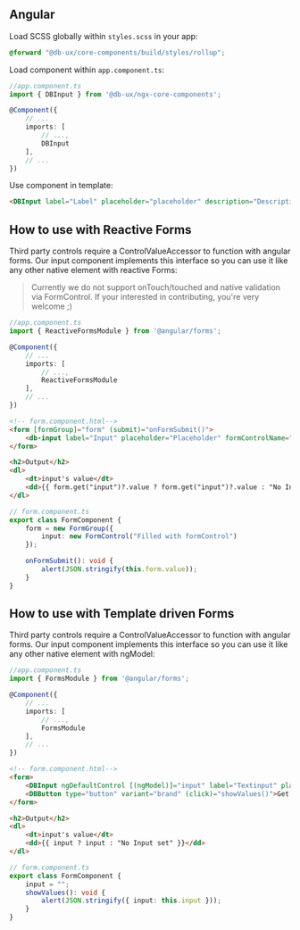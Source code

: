 ## Angular

Load SCSS globally within `styles.scss` in your app:

```scss
@forward "@db-ux/core-components/build/styles/rollup";
```

Load component within `app.component.ts`:

```ts app.component.ts
//app.component.ts
import { DBInput } from '@db-ux/ngx-core-components';

@Component({
	// ...
	imports: [
		// ...,
		DBInput
    ],
	// ...
})
```

Use component in template:

```html
<DBInput label="Label" placeholder="placeholder" description="Description" (change)="onInputChange()"></DBInput>
```

## How to use with Reactive Forms

Third party controls require a ControlValueAccessor to function with angular forms.
Our input component implements this interface so you can use it like any other native element with reactive Forms:

> Currently we do not support onTouch/touched and native validation via FormControl. If your interested in contributing, you're very welcome ;)

```ts app.component.ts
//app.component.ts
import { ReactiveFormsModule } from '@angular/forms';

@Component({
	// ...
	imports: [
		// ...,
		ReactiveFormsModule
    ],
	// ...
})
```

```html
<!-- form.component.html-->
<form [formGroup]="form" (submit)="onFormSubmit()">
	<db-input label="Input" placeholder="Placeholder" formControlName="input"> </db-input>
</form>

<h2>Output</h2>
<dl>
	<dt>input's value</dt>
	<dd>{{ form.get("input")?.value ? form.get("input")?.value : "No Input set" }}</dd>
</dl>
```

```typescript
// form.component.ts
export class FormComponent {
	form = new FormGroup({
		input: new FormControl("Filled with formControl")
	});

	onFormSubmit(): void {
		alert(JSON.stringify(this.form.value));
	}
}
```

## How to use with Template driven Forms

Third party controls require a ControlValueAccessor to function with angular forms.
Our input component implements this interface so you can use it like any other native element with ngModel:

```ts app.component.ts
//app.component.ts
import { FormsModule } from '@angular/forms';

@Component({
	// ...
	imports: [
		// ...,
		FormsModule
    ],
	// ...
})
```

```html
<!-- form.component.html-->
<form>
	<DBInput ngDefaultControl [(ngModel)]="input" label="Textinput" placeholder="Placeholder" description="Description"></DBInput>
	<DBButton type="button" variant="brand" (click)="showValues()">Get input value</DBButton>
</form>

<h2>Output</h2>
<dl>
	<dt>input's value</dt>
	<dd>{{ input ? input : "No Input set" }}</dd>
</dl>
```

```typescript
// form.component.ts
export class FormComponent {
	input = "";
	showValues(): void {
		alert(JSON.stringify({ input: this.input }));
	}
}
```
